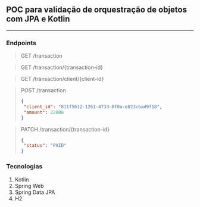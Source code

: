 ## POC para validação de orquestração de objetos com JPA e Kotlin

---
### Endpoints

> GET /transaction

> GET /transaction/{transaction-id}

> GET /transaction/client/{client-id}

> POST /transaction
>```json
>{
>  "client_id": "811f5612-1261-4733-8f0a-e823cbad9f18",
>  "amount": 22000
>}
>```

>PATCH /transaction/{transaction-id}
>```json
>{
>  "status": "PAID"
>}
>```


### Tecnologias
1. Kotlin
2. Spring Web
3. Spring Data JPA
4. H2

